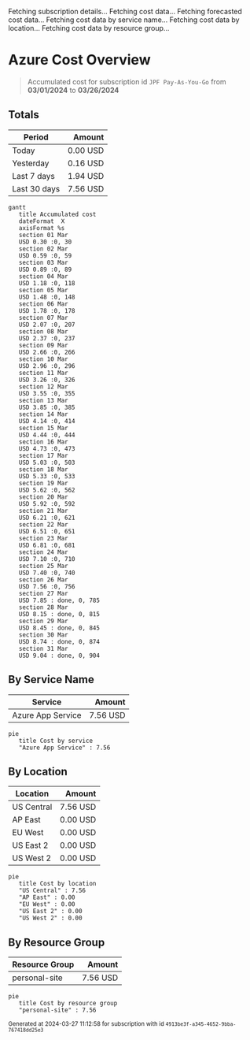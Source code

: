 Fetching subscription details...
Fetching cost data...
Fetching forecasted cost data...
Fetching cost data by service name...
Fetching cost data by location...
Fetching cost data by resource group...
# Azure Cost Overview

> Accumulated cost for subscription id `JPF Pay-As-You-Go` from **03/01/2024** to **03/26/2024**

## Totals

|Period|Amount|
|---|---:|
|Today|0.00 USD|
|Yesterday|0.16 USD|
|Last 7 days|1.94 USD|
|Last 30 days|7.56 USD|

```mermaid
gantt
   title Accumulated cost
   dateFormat  X
   axisFormat %s
   section 01 Mar
   USD 0.30 :0, 30
   section 02 Mar
   USD 0.59 :0, 59
   section 03 Mar
   USD 0.89 :0, 89
   section 04 Mar
   USD 1.18 :0, 118
   section 05 Mar
   USD 1.48 :0, 148
   section 06 Mar
   USD 1.78 :0, 178
   section 07 Mar
   USD 2.07 :0, 207
   section 08 Mar
   USD 2.37 :0, 237
   section 09 Mar
   USD 2.66 :0, 266
   section 10 Mar
   USD 2.96 :0, 296
   section 11 Mar
   USD 3.26 :0, 326
   section 12 Mar
   USD 3.55 :0, 355
   section 13 Mar
   USD 3.85 :0, 385
   section 14 Mar
   USD 4.14 :0, 414
   section 15 Mar
   USD 4.44 :0, 444
   section 16 Mar
   USD 4.73 :0, 473
   section 17 Mar
   USD 5.03 :0, 503
   section 18 Mar
   USD 5.33 :0, 533
   section 19 Mar
   USD 5.62 :0, 562
   section 20 Mar
   USD 5.92 :0, 592
   section 21 Mar
   USD 6.21 :0, 621
   section 22 Mar
   USD 6.51 :0, 651
   section 23 Mar
   USD 6.81 :0, 681
   section 24 Mar
   USD 7.10 :0, 710
   section 25 Mar
   USD 7.40 :0, 740
   section 26 Mar
   USD 7.56 :0, 756
   section 27 Mar
   USD 7.85 : done, 0, 785
   section 28 Mar
   USD 8.15 : done, 0, 815
   section 29 Mar
   USD 8.45 : done, 0, 845
   section 30 Mar
   USD 8.74 : done, 0, 874
   section 31 Mar
   USD 9.04 : done, 0, 904
```

## By Service Name

|Service|Amount|
|---|---:|
|Azure App Service|7.56 USD|

```mermaid
pie
   title Cost by service
   "Azure App Service" : 7.56
```

## By Location

|Location|Amount|
|---|---:|
|US Central|7.56 USD|
|AP East|0.00 USD|
|EU West|0.00 USD|
|US East 2|0.00 USD|
|US West 2|0.00 USD|

```mermaid
pie
   title Cost by location
   "US Central" : 7.56
   "AP East" : 0.00
   "EU West" : 0.00
   "US East 2" : 0.00
   "US West 2" : 0.00
```

## By Resource Group

|Resource Group|Amount|
|---|---:|
|personal-site|7.56 USD|

```mermaid
pie
   title Cost by resource group
   "personal-site" : 7.56
```

<sup>Generated at 2024-03-27 11:12:58 for subscription with id `4913be3f-a345-4652-9bba-767418dd25e3`</sup>

